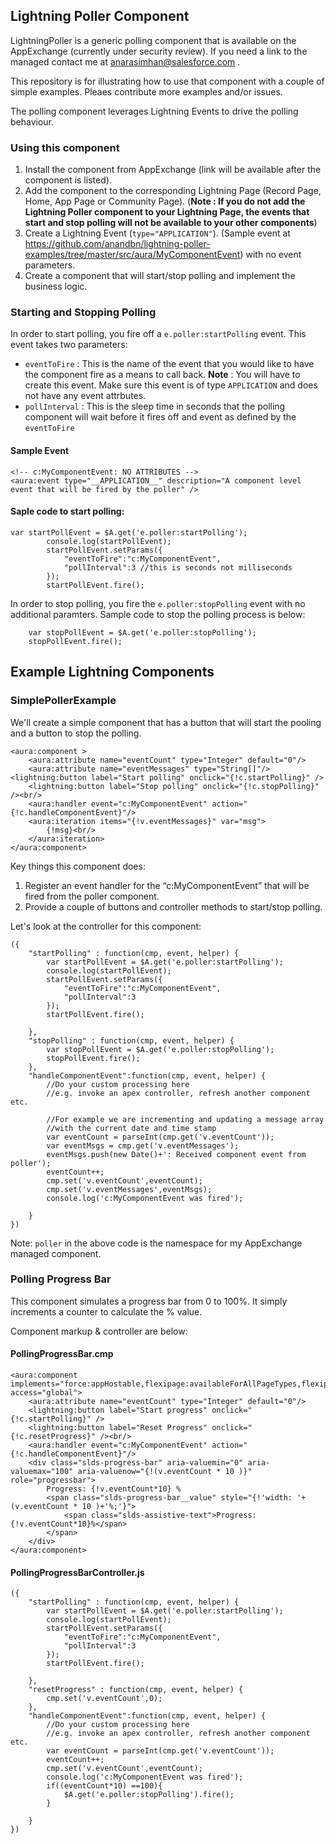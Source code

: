## Lightning Poller Component

LightningPoller is a generic polling component that is available on the AppExchange (currently under security review). If you need a link to the managed contact me at anarasimhan@salesforce.com .

This repository is for illustrating how to use that component with a couple of simple examples. Pleaes contribute more examples and/or issues.

The polling component leverages Lightning Events to drive the polling behaviour. 

### Using this component

1. Install the component from AppExchange (link will be available after the component is listed). 
2. Add the component to the corresponding Lightning Page (Record Page, Home, App Page or Community Page). (__Note : If you do not add the Lightning Poller component to your Lightning Page, the events that start and stop polling will not be available to your other components__)
3. Create a Lightning Event (`type="APPLICATION"`). (Sample event at https://github.com/anandbn/lightning-poller-examples/tree/master/src/aura/MyComponentEvent) with no event parameters.
4. Create a component that will start/stop polling and implement the business logic.

###  Starting and Stopping Polling

In order to start polling, you fire off a `e.poller:startPolling` event. This event takes two parameters:

- `eventToFire` : This is the name of the event that you would like to have the component fire as a means to call back. __Note__ : You will have to create this event. Make sure this event is of type `APPLICATION` and does not have any event attrbutes.
- `pollInterval` : This is the sleep time in seconds that the polling component will wait before it fires off and event as defined by the `eventToFire`

#### Sample Event 

```
<!-- c:MyComponentEvent: NO ATTRIBUTES -->
<aura:event type="__APPLICATION__" description="A component level event that will be fired by the poller" />

```

#### Saple code to start polling:

```
var startPollEvent = $A.get('e.poller:startPolling');
        console.log(startPollEvent);
        startPollEvent.setParams({
            "eventToFire":"c:MyComponentEvent",
            "pollInterval":3 //this is seconds not milliseconds
        });
        startPollEvent.fire();
```


In order to stop polling, you fire the `e.poller:stopPolling` event with no additional paramters. Sample code to stop the polling process is below:

```
    var stopPollEvent = $A.get('e.poller:stopPolling');
    stopPollEvent.fire();
```

## Example Lightning Components

### SimplePollerExample

We'll create a simple component that has a button that will start the pooling and a button to stop the polling. 

```
<aura:component >
    <aura:attribute name="eventCount" type="Integer" default="0"/> 
    <aura:attribute name="eventMessages" type="String[]"/> 
<lightning:button label="Start polling" onclick="{!c.startPolling}" />
    <lightning:button label="Stop polling" onclick="{!c.stopPolling}" /><br/>
    <aura:handler event="c:MyComponentEvent" action="{!c.handleComponentEvent}"/>
    <aura:iteration items="{!v.eventMessages}" var="msg">
        {!msg}<br/>
    </aura:iteration>
</aura:component>

```

Key things this component does:

1. Register an event handler for the “c:MyComponentEvent”  that will be fired from the poller component.
2. Provide a couple of buttons and controller methods to start/stop polling. 

Let's look at the controller for this component:

```
({
    "startPolling" : function(cmp, event, helper) {
        var startPollEvent = $A.get('e.poller:startPolling');
        console.log(startPollEvent);
        startPollEvent.setParams({
            "eventToFire":"c:MyComponentEvent",
            "pollInterval":3
        });
        startPollEvent.fire();
        
    },
    "stopPolling" : function(cmp, event, helper) {
        var stopPollEvent = $A.get('e.poller:stopPolling');
        stopPollEvent.fire();
    },
    "handleComponentEvent":function(cmp, event, helper) {
        //Do your custom processing here 
        //e.g. invoke an apex controller, refresh another component etc.
        
        //For example we are incrementing and updating a message array
        //with the current date and time stamp
        var eventCount = parseInt(cmp.get('v.eventCount'));
        var eventMsgs = cmp.get('v.eventMessages');
        eventMsgs.push(new Date()+': Received component event from poller');
        eventCount++;
        cmp.set('v.eventCount',eventCount);        
        cmp.set('v.eventMessages',eventMsgs);
        console.log('c:MyComponentEvent was fired');
        
    }
})
```

Note: `poller` in the above code is the namespace for my AppExchange managed component. 


### Polling Progress Bar

This component simulates a progress bar from 0 to 100%. It simply increments a counter to calculate the % value. 

Component markup & controller are below:

#### PollingProgressBar.cmp
```
<aura:component implements="force:appHostable,flexipage:availableForAllPageTypes,flexipage:availableForRecordHome,force:hasRecordId" access="global">
    <aura:attribute name="eventCount" type="Integer" default="0"/> 
    <lightning:button label="Start progress" onclick="{!c.startPolling}" />
    <lightning:button label="Reset Progress" onclick="{!c.resetProgress}" /><br/>
    <aura:handler event="c:MyComponentEvent" action="{!c.handleComponentEvent}"/>
    <div class="slds-progress-bar" aria-valuemin="0" aria-valuemax="100" aria-valuenow="{!(v.eventCount * 10 )}" role="progressbar">
        Progress: {!v.eventCount*10} %
        <span class="slds-progress-bar__value" style="{!'width: '+ (v.eventCount * 10 )+'%;'}">
            <span class="slds-assistive-text">Progress: {!v.eventCount*10}%</span>
        </span>
    </div>
</aura:component>
```
#### PollingProgressBarController.js

```
({
    "startPolling" : function(cmp, event, helper) {
        var startPollEvent = $A.get('e.poller:startPolling');
        console.log(startPollEvent);
        startPollEvent.setParams({
            "eventToFire":"c:MyComponentEvent",
            "pollInterval":3
        });
        startPollEvent.fire();
        
    },
    "resetProgress" : function(cmp, event, helper) {
        cmp.set('v.eventCount',0);
    },
    "handleComponentEvent":function(cmp, event, helper) {
        //Do your custom processing here 
        //e.g. invoke an apex controller, refresh another component etc.
        var eventCount = parseInt(cmp.get('v.eventCount'));
        eventCount++;
        cmp.set('v.eventCount',eventCount);        
        console.log('c:MyComponentEvent was fired');
        if((eventCount*10) ==100){
            $A.get('e.poller:stopPolling').fire();
        }
        
    }
})
```